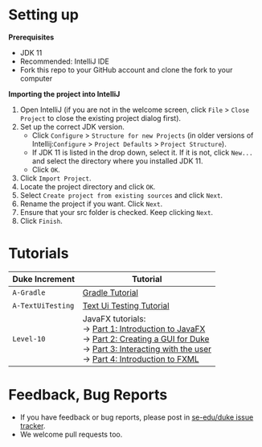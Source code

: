 # Setting up

**Prerequisites**

* JDK 11
* Recommended: IntelliJ IDE
* Fork this repo to your GitHub account and clone the fork to your computer

**Importing the project into IntelliJ**

1. Open IntelliJ (if you are not in the welcome screen, click `File` > `Close Project` to close the existing project dialog first).
1. Set up the correct JDK version.
   * Click `Configure` > `Structure for new Projects` (in older versions of Intellij:`Configure` > `Project Defaults` > `Project Structure`).
   * If JDK 11 is listed in the drop down, select it. If it is not, click `New...` and select the directory where you installed JDK 11.
   * Click `OK`.
1. Click `Import Project`.
1. Locate the project directory and click `OK`.
1. Select `Create project from existing sources` and click `Next`.
1. Rename the project if you want. Click `Next`.
1. Ensure that your src folder is checked. Keep clicking `Next`.
1. Click `Finish`.

# Tutorials 

Duke Increment | Tutorial
---------------|---------------
`A-Gradle` | [Gradle Tutorial](tutorials/gradleTutorial.md)
`A-TextUiTesting` | [Text Ui Testing Tutorial](tutorials/textUiTestingTutorial.md)
`Level-10` | JavaFX tutorials:<br>→ [Part 1: Introduction to JavaFX][fx1]<br>→ [Part 2: Creating a GUI for Duke][fx2]<br>→ [Part 3: Interacting with the user][fx3]<br>→ [Part 4: Introduction to FXML][fx4]

[fx1]: <tutorials/javaFxTutorialPart1.md>
[fx2]: <tutorials/javaFxTutorialPart2.md>
[fx3]: <tutorials/javaFxTutorialPart3.md>
[fx4]: <tutorials/javaFxTutorialPart4.md>

# Feedback, Bug Reports

* If you have feedback or bug reports, please post in [se-edu/duke issue tracker](https://github.com/se-edu/duke/issues).
* We welcome pull requests too.